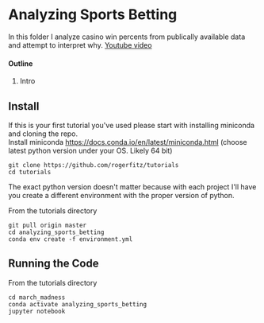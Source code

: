 # Analyzing Sports Betting
In this folder I analyze casino win percents from publically available data and attempt to interpret why. 
[Youtube video](https://www.youtube.com/watch?v=ABdukCadhs4) 
#### Outline
1. Intro
## Install
If this is your first tutorial you've used please start with installing miniconda and cloning the repo.  
Install miniconda https://docs.conda.io/en/latest/miniconda.html (choose latest python version under your OS. Likely 64 bit)
```
git clone https://github.com/rogerfitz/tutorials
cd tutorials
```
The exact python version doesn't matter because with each project I'll have you create a different environment with the proper version of python.

From the tutorials directory
```
git pull origin master
cd analyzing_sports_betting
conda env create -f environment.yml
```

## Running the Code
From the tutorials directory
```
cd march_madness
conda activate analyzing_sports_betting
jupyter notebook
```